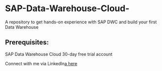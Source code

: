 # SAP-Data-Warehouse-Cloud-
A repository to get hands-on experience with SAP DWC and build your first Data Warehouse

## Prerequisites:
SAP Data Warehouse Cloud 30-day free trial account

































Connect with me via LinkedIn[a here](https://www.linkedin.com/in/marwa-ahmed98/) 
